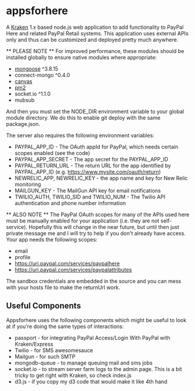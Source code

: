 # appsforhere

A [Kraken](http://krakenjs.com/) 1.x based node.js web application to add functionality to PayPal Here and related
PayPal Retail systems. This application uses external APIs only and thus can be customized and deployed
pretty much anywhere.

** PLEASE NOTE **
For improved performance, these modules should be installed globally to ensure native modules where appropriate:

* [mongoose](http://mongoosejs.com/) ^3.8.15
* connect-mongo ^0.4.0
* [canvas](https://github.com/LearnBoost/node-canvas)
* [pm2](https://github.com/unitech/pm2)
* socket.io ^1.1.0
* mubsub

And then you must set the NODE_DIR environment variable to your global module directory. We do this to enable git deploy
with the same package.json.

The server also requires the following environment variables:

* PAYPAL_APP_ID - The OAuth appId for PayPal, which needs certain scopes enabled (see the code)
* PAYPAL_APP_SECRET - The app secret for the PAYPAL_APP_ID
* PAYPAL_RETURN_URL - The return URL for the app identified by PAYPAL_APP_ID (e.g. https://www.mysite.com/oauth/return)
* NEWRELIC_APP, NEWRELIC_KEY - the app name and key for New Relic monitoring
* MAILGUN_KEY - The MailGun API key for email notifications
* TWILIO_AUTH, TWILIO_SID and TWILIO_NUM - The Twilio API authentication and phone number information

** ALSO NOTE **
The PayPal OAuth scopes for many of the APIs used here must be manually enabled for your application (i.e. they are
not self-service). Hopefully this will change in the near future, but until then just private message me and I will try
to help if you don't already have access. Your app needs the following scopes:

* email
* profile
* https://uri.paypal.com/services/paypalhere 
* https://uri.paypal.com/services/paypalattributes
 
The sandbox credentials are embedded in the source and you can mess with
your hosts file to make the returnUrl work.

## Useful Components

Appsforhere uses the following components which might be useful to look at if you're doing the same types of interactions:

* passport - for integrating PayPal Access/Login With PayPal with Kraken/Express
* Twilio - for SMS awesomesauce
* Mailgun - for such SMTP
* mongodb-queue - to manage queuing mail and sms jobs
* socket.io - to stream server farm logs to the admin page. This is a bit tricky to get right with Kraken, so check index.js
* d3.js - if you copy my d3 code that would make it like 4th hand